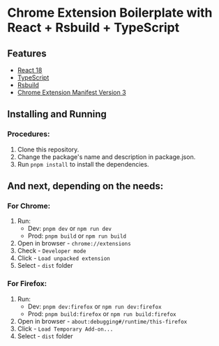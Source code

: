 # Chrome Extension Boilerplate with React + Rsbuild + TypeScript

## Features

- [React 18](https://reactjs.org/)
- [TypeScript](https://www.typescriptlang.org/)
- [Rsbuild](https://rsbuild.dev/)
- [Chrome Extension Manifest Version 3](https://developer.chrome.com/docs/extensions/mv3/intro/)

## Installing and Running

### Procedures:

1. Clone this repository.
2. Change the package's name and description in package.json.
3. Run `pnpm install` to install the dependencies.

## And next, depending on the needs:

### For Chrome:

1. Run:
   - Dev: `pnpm dev` or `npm run dev`
   - Prod: `pnpm build` or `npm run build`
2. Open in browser - `chrome://extensions`
3. Check - `Developer mode`
4. Click - `Load unpacked extension`
5. Select - `dist` folder

### For Firefox:

1. Run:
   - Dev: `pnpm dev:firefox` or `npm run dev:firefox`
   - Prod: `pnpm build:firefox` or `npm run build:firefox`
2. Open in browser - `about:debugging#/runtime/this-firefox`
3. Click - `Load Temporary Add-on...`
4. Select - `dist` folder
